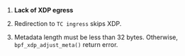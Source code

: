 

1. **Lack of XDP egress**

2. Redirection to `TC ingress` skips XDP.

3. Metadata length must be less than 32 bytes. Otherwise, `bpf_xdp_adjust_meta()` return error.

